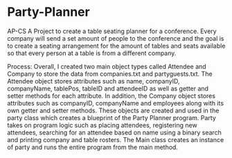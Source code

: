 # Party-Planner

AP-CS A Project to create a table seating planner for a conference. Every company will send a set amount of people to the conference and the goal is to create a seating arrangement for the amount of tables and seats available so that every person at a table is from a different company.

Process: Overall, I created two main object types called Attendee and Company to store the data from companies.txt and partyguests.txt. The Attendee object stores attributes such as name, companyID, companyName, tablePos, tableID and attendeeID as well as getter and setter methods for each attribute. In addition, the Company object stores attributes such as companyID, companyName and employees along with its own getter and setter methods. These objects are created and used in the party class which creates a blueprint of the Party Planner program. Party takes on program logic such as placing attendees, registering new attendees, searching for an attendee based on name using a binary search and printing company and table rosters. The Main class creates an instance of party and runs the entire program from the main method.
